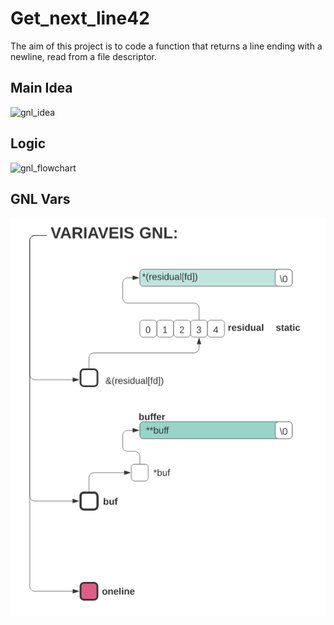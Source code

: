 <h1><b>Get_next_line42</b></h1>

The aim of this project is to code a function that returns a line ending with a newline, read from a file descriptor.

<h2><b>Main Idea</b></h2>

![gnl_idea](img/gnl_idea.png)

<h2><b>Logic</b></h2>

![gnl_flowchart](img/gnl_flowchart.png)

<h2><b>GNL Vars</b></h2>

![gnl_vars](imgs/gnl_vars.png)
